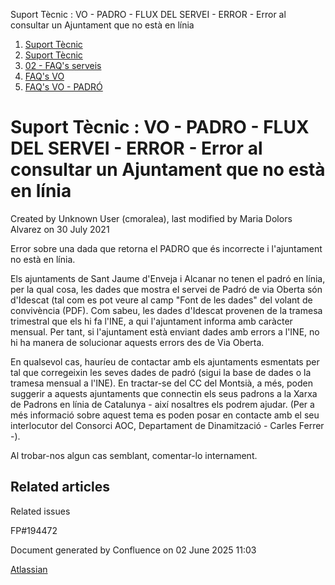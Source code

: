 Suport Tècnic : VO - PADRO - FLUX DEL SERVEI - ERROR - Error al consultar un Ajuntament que no està en línia  

1.  [Suport Tècnic](index.md)
2.  [Suport Tècnic](13893782.md)
3.  [02 - FAQ's serveis](26313393.md)
4.  [FAQ's VO](28705575.md)
5.  [FAQ's VO - PADRÓ](28705583.md)

Suport Tècnic : VO - PADRO - FLUX DEL SERVEI - ERROR - Error al consultar un Ajuntament que no està en línia
============================================================================================================

Created by Unknown User (cmoralea), last modified by Maria Dolors Alvarez on 30 July 2021

Error sobre una dada que retorna el PADRO que és incorrecte i l'ajuntament no està en línia. 

  

Els ajuntaments de Sant Jaume d'Enveja i Alcanar no tenen el padró en línia, per la qual cosa, les dades que mostra el servei de Padró de via Oberta són d'Idescat (tal com es pot veure al camp "Font de les dades" del volant de convivència (PDF). Com sabeu, les dades d'Idescat provenen de la tramesa trimestral que els hi fa l'INE, a qui l'ajuntament informa amb caràcter mensual. Per tant, si l'ajuntament està enviant dades amb errors a l'INE, no hi ha manera de solucionar aquests errors des de Via Oberta.

En qualsevol cas, hauríeu de contactar amb els ajuntaments esmentats per tal que corregeixin les seves dades de padró (sigui la base de dades o la tramesa mensual a l'INE). En tractar-se del CC del Montsià, a més, poden suggerir a aquests ajuntaments que connectin els seus padrons a la Xarxa de Padrons en línia de Catalunya - així nosaltres els podrem ajudar. (Per a més informació sobre aquest tema es poden posar en contacte amb el seu interlocutor del Consorci AOC, Departament de Dinamització - Carles Ferrer -).

Al trobar-nos algun cas semblant, comentar-lo internament.

Related articles
----------------

  

Related issues

FP#194472

Document generated by Confluence on 02 June 2025 11:03

[Atlassian](http://www.atlassian.com/)